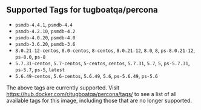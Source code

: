 ## Supported Tags for tugboatqa/percona

* `psmdb-4.4.1`, `psmdb-4.4`
* `psmdb-4.2.10`, `psmdb-4.2`
* `psmdb-4.0.20`, `psmdb-4.0`
* `psmdb-3.6.20`, `psmdb-3.6`
* `8.0.21-12-centos`, `8.0-centos`, `8-centos`, `8.0.21-12`, `8.0`, `8`, `ps-8.0.21-12`, `ps-8.0`, `ps-8`
* `5.7.31-centos`, `5.7-centos`, `5-centos`, `centos`, `5.7.31`, `5.7`, `5`, `ps-5.7.31`, `ps-5.7`, `ps-5`, `latest`
* `5.6.49-centos`, `5.6-centos`, `5.6.49`, `5.6`, `ps-5.6.49`, `ps-5.6`

The above tags are currently supported. Visit https://hub.docker.com/r/tugboatqa/percona/tags/ to see a list of all available tags for this image, including those that are no longer supported.
